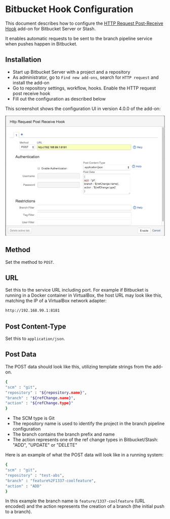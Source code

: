 # Bitbucket Hook Configuration

This document describes how to configure the [HTTP Request Post-Receive Hook](https://marketplace.atlassian.com/plugins/de.aeffle.stash.plugin.stash-http-get-post-receive-hook/server/overview)
 add-on for Bitbucket Server or Stash.

It enables automatic requests to be sent to the branch pipeline service when pushes
happen in Bitbucket.


## Installation
* Start up Bitbucket Server with a project and a repository
* As administrator, go to `Find new add-ons`, search for `HTTP request` and install the
  add-on
* Go to repository settings, workflow, hooks. Enable the HTTP request post receive hook
* Fill out the configuration as described below

This screenshot shows the configuration UI in version 4.0.0 of the add-on:

![Bitbucket hook configuration UI](/docs/images/bitbucket-http-request-addon.png)


## Method

Set the method to `POST`.


## URL
Set this to the service URL including port. For example if Bitbucket is running in a
Docker container in VirtualBox, the host URL may look like this, matching the IP of a
VirtualBox network adapter:

```sh
http://192.168.99.1:8181
```


## Post Content-Type

Set this to `application/json`.


## Post Data
The POST data should look like this, utilizing template strings from the add-on.

```sh
{
"scm" : "git",
"repository" : "${repository.name}",
"branch" : "${refChange.name}",
"action" : "${refChange.type}"
}
```

* The SCM type is Git
* The repository name is used to identify the project in the branch pipeline configuration
* The branch contains the branch prefix and name
* The action represents one of the ref change types in Bitbucket/Stash: "ADD", "UPDATE"
  or "DELETE"

Here is an example of what the POST data will look like in a running system:

```sh
{
"scm" : "git",
"repository" : "test-abs",
"branch" : "feature%2F1337-coolfeature",
"action" : "ADD"
}
```

In this example the branch name is `feature/1337-coolfeature` (URL encoded) and the
action represents the creation of a branch (the initial push to a branch).
